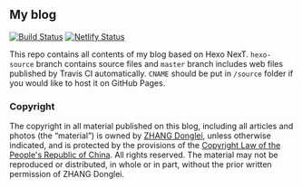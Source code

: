 ## My blog
[![Build Status](https://travis-ci.com/dongleizhang/blog.svg?branch=hexo-source)](https://travis-ci.com/dongleizhang/blog) [![Netlify Status](https://api.netlify.com/api/v1/badges/f6295f8c-8bf4-4a15-a873-9ca989e0817a/deploy-status)](https://app.netlify.com/sites/banbanramble/deploys)

This repo contains all contents of my blog based on Hexo NexT. `hexo-source` branch contains source files and `master` branch includes web files published by Travis CI automatically. `CNAME` should be put in `/source` folder if you would like to host it on GitHub Pages.

### Copyright
The copyright in all material published on this blog, including all articles and photos (the “material”) is owned by [ZHANG Donglei](https://dongleizhang.com), unless otherwise indicated, and is protected by the provisions of the [Copyright Law of the People's Republic of China](http://www.lawinfochina.com/display.aspx?lib=law&id=8823). All rights reserved. The material may not be reproduced or distributed, in whole or in part, without the prior written permission of ZHANG Donglei.